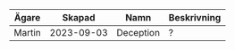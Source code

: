 | Ägare  | Skapad     | Namn      | Beskrivning |
| ------ | ---------- | --------- | ----------- |
| Martin | 2023-09-03 | Deception | ?           |